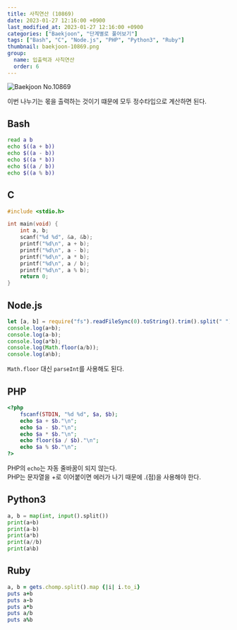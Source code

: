 ```yaml
---
title: 사칙연산 (10869)
date: 2023-01-27 12:16:00 +0900
last_modified_at: 2023-01-27 12:16:00 +0900
categories: ["Baekjoon", "단계별로 풀어보기"]
tags: ["Bash", "C", "Node.js", "PHP", "Python3", "Ruby"]
thumbnail: baekjoon-10869.png
group:
  name: 입출력과 사칙연산
  order: 6
---
```


![Baekjoon No.10869](baekjoon-10869.png)

이번 나누기는 몫을 출력하는 것이기 떄문에 모두 정수타입으로 계산하면 된다.

## Bash
```bash
read a b
echo $((a + b))
echo $((a - b))
echo $((a * b))
echo $((a / b))
echo $((a % b))
```

## C
```c
#include <stdio.h>

int main(void) {
	int a, b;
	scanf("%d %d", &a, &b);
	printf("%d\n", a + b);
	printf("%d\n", a - b);
	printf("%d\n", a * b);
	printf("%d\n", a / b);
	printf("%d\n", a % b);
	return 0;
}
```

## Node.js
```javascript
let [a, b] = require("fs").readFileSync(0).toString().trim().split(" ").map(Number);
console.log(a+b);
console.log(a-b);
console.log(a*b);
console.log(Math.floor(a/b));
console.log(a%b);
```
`Math.floor` 대신 `parseInt`를 사용해도 된다.

## PHP
```php
<?php
	fscanf(STDIN, "%d %d", $a, $b);
	echo $a + $b."\n";
	echo $a - $b."\n";
	echo $a * $b."\n";
	echo floor($a / $b)."\n";
	echo $a % $b."\n";
?>
```
PHP의 `echo`는 자동 줄바꿈이 되지 않는다.  
PHP는 문자열을 +로 이어붙이면 에러가 나기 때문에 .(점)을 사용해야 한다.

## Python3
```python
a, b = map(int, input().split())
print(a+b)
print(a-b)
print(a*b)
print(a//b)
print(a%b)
```

## Ruby
```ruby
a, b = gets.chomp.split().map {|i| i.to_i}
puts a+b
puts a-b
puts a*b
puts a/b
puts a%b
```
